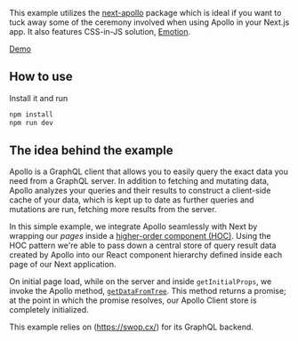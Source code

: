 This example utilizes the [next-apollo](https://www.npmjs.com/package/next-apollo) package which is ideal if you want to tuck away some of the ceremony involved when using Apollo in your Next.js app. It also features CSS-in-JS solution, [Emotion](https://emotion.sh/).

[Demo](https://next-with-apollo.vercel.app/)

## How to use

Install it and run

```bash
npm install
npm run dev
```

## The idea behind the example

Apollo is a GraphQL client that allows you to easily query the exact data you need from a GraphQL server. In addition to fetching and mutating data, Apollo analyzes your queries and their results to construct a client-side cache of your data, which is kept up to date as further queries and mutations are run, fetching more results from the server.

In this simple example, we integrate Apollo seamlessly with Next by wrapping our _pages_ inside a [higher-order component (HOC)](https://facebook.github.io/react/docs/higher-order-components.html). Using the HOC pattern we're able to pass down a central store of query result data created by Apollo into our React component hierarchy defined inside each page of our Next application.

On initial page load, while on the server and inside `getInitialProps`, we invoke the Apollo method, [`getDataFromTree`](http://dev.apollodata.com/react/server-side-rendering.html#getDataFromTree). This method returns a promise; at the point in which the promise resolves, our Apollo Client store is completely initialized.

This example relies on (https://swop.cx/) for its GraphQL backend.
